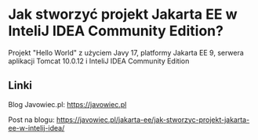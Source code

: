 # Jak stworzyć projekt Jakarta EE w InteliJ IDEA Community Edition?

Projekt "Hello World" z użyciem Javy 17, platformy Jakarta EE 9, serwera aplikacji Tomcat 10.0.12 i InteliJ IDEA Community Edition

## Linki

Blog Javowiec.pl: https://javowiec.pl

Post na blogu: https://javowiec.pl/jakarta-ee/jak-stworzyc-projekt-jakarta-ee-w-intelij-idea/